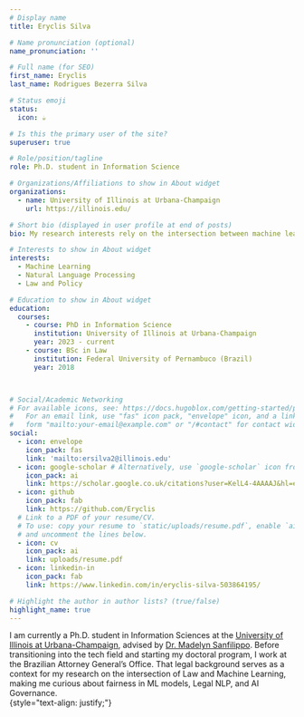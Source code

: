 ```yaml
---
# Display name
title: Eryclis Silva

# Name pronunciation (optional)
name_pronunciation: ''

# Full name (for SEO)
first_name: Eryclis 
last_name: Rodrigues Bezerra Silva

# Status emoji
status:
  icon: ☕️

# Is this the primary user of the site?
superuser: true

# Role/position/tagline
role: Ph.D. student in Information Science

# Organizations/Affiliations to show in About widget
organizations:
  - name: University of Illinois at Urbana-Champaign
    url: https://illinois.edu/

# Short bio (displayed in user profile at end of posts)
bio: My research interests rely on the intersection between machine learning and law.

# Interests to show in About widget
interests:
  - Machine Learning
  - Natural Language Processing
  - Law and Policy

# Education to show in About widget
education:
  courses:
    - course: PhD in Information Science
      institution: University of Illinois at Urbana-Champaign
      year: 2023 - current
    - course: BSc in Law
      institution: Federal University of Pernambuco (Brazil)
      year: 2018



# Social/Academic Networking
# For available icons, see: https://docs.hugoblox.com/getting-started/page-builder/#icons
#   For an email link, use "fas" icon pack, "envelope" icon, and a link in the
#   form "mailto:your-email@example.com" or "/#contact" for contact widget.
social:
  - icon: envelope
    icon_pack: fas
    link: 'mailto:ersilva2@illinois.edu'
  - icon: google-scholar # Alternatively, use `google-scholar` icon from `ai` icon pack
    icon_pack: ai
    link: https://scholar.google.co.uk/citations?user=KelL4-4AAAAJ&hl=en
  - icon: github
    icon_pack: fab
    link: https://github.com/Eryclis
  # Link to a PDF of your resume/CV.
  # To use: copy your resume to `static/uploads/resume.pdf`, enable `ai` icons in `params.yaml`,
  # and uncomment the lines below.
  - icon: cv
    icon_pack: ai
    link: uploads/resume.pdf
  - icon: linkedin-in
    icon_pack: fab
    link: https://www.linkedin.com/in/eryclis-silva-503864195/

# Highlight the author in author lists? (true/false)
highlight_name: true
---
```



I am currently a Ph.D. student in Information Sciences at the [University of Illinois at Urbana-Champaign](https://ischool.illinois.edu/), advised by [Dr. Madelyn Sanfilippo](https://madelynsanfilippo.com/). Before transitioning into the tech field and starting my doctoral program, I work at the Brazilian Attorney General’s Office. That legal background serves as a context for my research on the intersection of Law and Machine Learning, making me curious about fairness in ML models, Legal NLP, and AI Governance.  
{style="text-align: justify;"}
